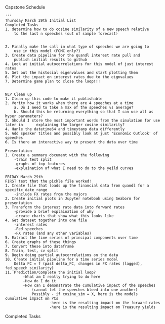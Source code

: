 Capstone Schedule



    '''
    Thursday March 29th Initial List
    Completed Tasks
    1. determine how to do cosine similarity of a new speech relative
        to the last n speeches (out of sample forecast)


    2. Finally make the call in what type of speeches we are going to
        use in this model (FOMC only?)
    3. Create data pipeline for the quandl interest rate pull and
        publish initial results to github
    4. Look at initial autocorrelations for this model of just interest rates
    5. Get out the histocial eigenvalues and start plotting them
    6. Plot the impact on interest rates due to the eignvalues
    7. Determine game plan to close the loop!!!


    NLP Clean up
    1. Clean up this code to make it publishable
    2. Verity how it works when there are 4 speeches at a time
        a. Do I need to take a max of the speeches vs average?
        b. Should this be returning everything so that I can use all as hyper parameters?
    3. Should I store the most important words from the simulation for use later in      explaining the larger cosine similarity?
    4. Hanle the datetime64 and timestamp data differently
    5. Add speaker titles and possibly look at just 'Economic Outlook' of speeches
    6. Is there an interactive way to present the data over time

    Presentation
    1. Create a summary document with the following
        -train test split
        -graphs of top features
        -explaination of what I need to do to the yeild curves

    FRIDAY March 29th
    FIRST test that the pickle file worked!
    1. Create file that loads up the financial data from quandl for a specific date range
        -include FX rates from the majors
    2. Create initial plots in Jupyter notebook using Seaborn for presentation
    3. Transform the interest rate data into forward rates
        -provide a brief explaination of why
        -create charts that show what this looks like
    4. Get dataset together into one file
        -interest rates
        -Fed speeches
        -FX rates (and any other variables)
    5. Extract the time series of principal components over time
    6. Create graphs of these things
    7. Convert these into dataframe
    8. Train, test, cv split
    9. Begin doing partial autocorrelations on the data
    10. Create initial pipeline for a time series model
        Delta PC = f (past delta_PC, changes in FX rates (lagged), fed_speech_similarity)
    11. Prediction/Complete the initial loop?
            -What am I really trying to do here
            -How do I do it
            -How can I demonstrate the cumulative impact of the speeches
                (cannot let the speeches bleed into one another)
                Possibly - if cosine_sim = X, here is the models cumulative impact on PCs
                        -here is the resulting impact on the forward rates
                        -here is the resulting impact on Treasury yields


Completed Tasks



